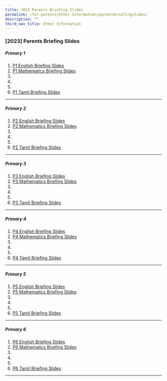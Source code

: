 ```yaml
---
title: 2023 Parents Briefing Slides
permalink: /for-parents/Other-Information/parentsbriefingslides/
description: ""
third_nav_title: Other Information
---
```

### [2023] Parents Briefing Slides

##### Primary 1 

1. [P1 English Briefing Slides](https://youtu.be/6WBYQDYgTVw)
2. [P1 Mathematics Briefing Slides](https://youtu.be/AYfCDNFLCwA)
3.
4.
5.
6. [P1 Tamil Briefing Slides](https://youtu.be/K-ulAK-2_gA)

------------------------------------

##### Primary 2 

1. [P2 English Briefing Slides](https://youtu.be/q7n22ZjGKn4)
2. [P2 Mathematics Briefing Slides](https://youtu.be/hzRaboqiNR4)
3.
4.
5.
6. [P2 Tamil Briefing Slides](https://youtu.be/qyroQfIW7wA)

------------------------------------

##### Primary 3

1. [P3 English Briefing Slides](https://youtu.be/B69ij2hyUg8)
2. [P3 Mathematics Briefing Slides](https://youtu.be/Kru4bLJJ0UU)
3.
4.
5.
6. [P3 Tamil Briefing Slides](https://youtu.be/JbGZi7HgQZA)

------------------------------------

##### Primary 4 

1. [P4 English Briefing Slides](https://youtu.be/hdEr3jAIx2w)
2. [P4 Mathematics Briefing Slides](https://youtu.be/jJbTFNFeJDE)
3.
4.
5.
6. [P4 Tamil Briefing Slides](https://youtu.be/6orKXbXv-p8)

------------------------------------

##### Primary 5 

1. [P5 English Briefing Slides](https://youtu.be/kzN5qyV8mTw)
2. [P5 Mathematics Briefing Slides](https://youtu.be/5suwAjUaAZA)
3.
4.
5.
6. [P5 Tamil Briefing Slides](https://youtu.be/aVjcZQclu8M)

------------------------------------

##### Primary 6 

1. [P6 English Briefing Slides](https://youtu.be/vC8LiFB1p0g)
2. [P6 Mathematics Briefing Slides](https://youtu.be/o6JcjumXa4M)
3.
4.
5.
6. [P6 Tamil Briefing Slides](https://youtu.be/UO-Id4qOJ88)

------------------------------------